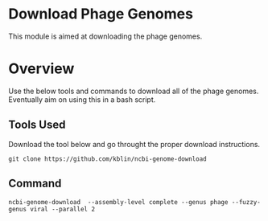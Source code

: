 # Download Phage Genomes
This module is aimed at downloading the phage genomes.

# Overview
Use the below tools and commands to download all of the phage genomes.
Eventually aim on using this in a bash script.

## Tools Used
Download the tool below and go throught the proper download instructions.

```
git clone https://github.com/kblin/ncbi-genome-download
```

## Command
```
ncbi-genome-download  --assembly-level complete --genus phage --fuzzy-genus viral --parallel 2
```


